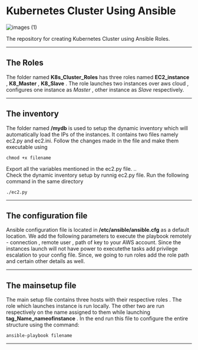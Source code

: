 # Kubernetes Cluster Using Ansible 


![images (1)](https://user-images.githubusercontent.com/71714243/111205849-b1b36700-85ed-11eb-936b-6c0cfec0b3e5.jpg)

The repository for creating Kubernetes Cluster using Ansible Roles. 

***

## The Roles

The folder named **K8s_Cluster_Roles** has three roles named **EC2_instance** , **K8_Master** , **K8_Slave** . The role launches two instances over aws cloud , configures one instance as _Master_ , other instance as _Slave_ respectively.

***

## The inventory

The folder named **/mydb** is used to setup the dynamic inventory which will automatically load the IPs of the instances. It contains two files namely ec2.py and ec2.ini. Follow the changes made in the file and make them executable using 
```
chmod +x filename
```

 Export all the variables mentioned in the ec2.py file. ..                                         
 Check the dynamic inventory setup by runnig ec2.py file. Run the following command in the same directory
```
./ec2.py
```
***
                                            
## The configuration file

Ansible configuration file is located in **/etc/ansible/ansible.cfg** as a default location. We add the following parameters to execute the playbook remotely - connection , remote user , path of key to your AWS account. Since the instances launch will not have power to executethe tasks add privilege escalation to your config file. Since, we going to run roles add the role path and certain other details as well.

***

## The mainsetup file

The main setup file contains three hosts with their respective roles . The role which launches instance is run locally. The other two are run respectively on the name assigned to them while launching **tag_Name_nameofinstance** . In the end run this file to configure the entire structure using the command:
```
ansible-playbook filename
 ```
 ***



